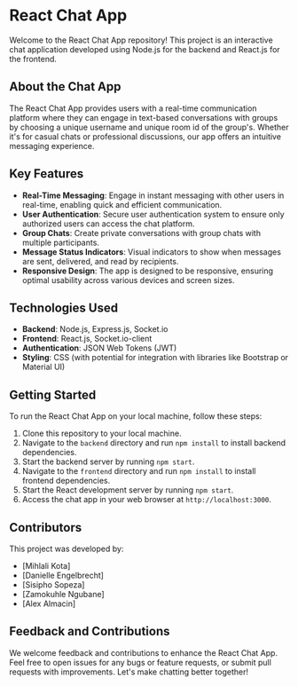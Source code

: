 # React Chat App

Welcome to the React Chat App repository! This project is an interactive chat application developed using Node.js for the backend and React.js for the frontend.

## About the Chat App

The React Chat App provides users with a real-time communication platform where they can engage in text-based conversations with groups by choosing a unique username and unique room id of the group's. Whether it's for casual chats or professional discussions, our app offers an intuitive messaging experience.

## Key Features

- **Real-Time Messaging**: Engage in instant messaging with other users in real-time, enabling quick and efficient communication.
- **User Authentication**: Secure user authentication system to ensure only authorized users can access the chat platform.
- **Group Chats**: Create private conversations with group chats with multiple participants.
- **Message Status Indicators**: Visual indicators to show when messages are sent, delivered, and read by recipients.
- **Responsive Design**: The app is designed to be responsive, ensuring optimal usability across various devices and screen sizes.

## Technologies Used

- **Backend**: Node.js, Express.js, Socket.io
- **Frontend**: React.js, Socket.io-client
- **Authentication**: JSON Web Tokens (JWT)
- **Styling**: CSS (with potential for integration with libraries like Bootstrap or Material UI)

## Getting Started

To run the React Chat App on your local machine, follow these steps:

1. Clone this repository to your local machine.
2. Navigate to the `backend` directory and run `npm install` to install backend dependencies.
3. Start the backend server by running `npm start`.
4. Navigate to the `frontend` directory and run `npm install` to install frontend dependencies.
5. Start the React development server by running `npm start`.
6. Access the chat app in your web browser at `http://localhost:3000`.

## Contributors

This project was developed by:

- [Mihlali Kota]
- [Danielle Engelbrecht]
- [Sisipho Sopeza]
- [Zamokuhle Ngubane]
- [Alex Almacin]

## Feedback and Contributions

We welcome feedback and contributions to enhance the React Chat App. Feel free to open issues for any bugs or feature requests, or submit pull requests with improvements. Let's make chatting better together!

